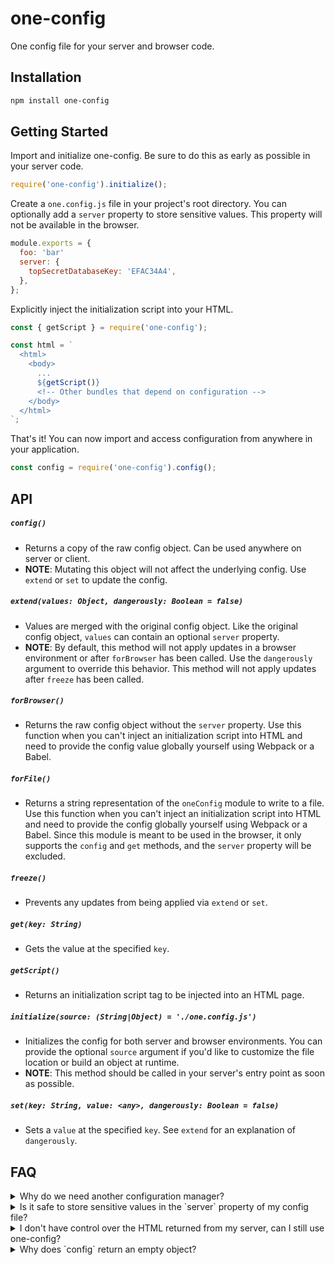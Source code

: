 # one-config

One config file for your server and browser code.


## Installation

```bash
npm install one-config
```


## Getting Started

Import and initialize one-config. Be sure to do this as early as possible in your server code.

```javascript
require('one-config').initialize();
```

Create a `one.config.js` file in your project's root directory. You can optionally add a `server` property to store sensitive values. This property will not be available in the browser.

```javascript
module.exports = {
  foo: 'bar'
  server: {
    topSecretDatabaseKey: 'EFAC34A4',
  },
};
```

Explicitly inject the initialization script into your HTML.

```javascript
const { getScript } = require('one-config');

const html = `
  <html>
    <body>
      ...
      ${getScript()}
      <!-- Other bundles that depend on configuration -->
    </body>
  </html>
`;
```

That's it! You can now import and access configuration from anywhere in your application.

```javascript
const config = require('one-config').config();
```


## API

##### `config()`

* Returns a copy of the raw config object. Can be used anywhere on server or client.
* **NOTE**: Mutating this object will not affect the underlying config. Use `extend` or `set` to update the config.

##### `extend(values: Object, dangerously: Boolean = false)`

* Values are merged with the original config object. Like the original config object, `values` can contain an optional `server` property.
* **NOTE**: By default, this method will not apply updates in a browser environment or after `forBrowser` has been called. Use the `dangerously` argument to override this behavior. This method will not apply updates after `freeze` has been called.


##### `forBrowser()`

* Returns the raw config object without the `server` property. Use this function when you can't inject an initialization script into HTML and need to provide the config value globally yourself using Webpack or a Babel.


##### `forFile()`

* Returns a string representation of the `oneConfig` module to write to a file. Use this function when you can't inject an initialization script into HTML and need to provide the config globally yourself using Webpack or a Babel.  Since this module is meant to be used in the browser, it only supports the `config` and `get` methods, and the `server` property will be excluded.


##### `freeze()`

* Prevents any updates from being applied via `extend` or `set`.


##### `get(key: String)`

* Gets the value at the specified `key`.


##### `getScript()`

* Returns an initialization script tag to be injected into an HTML page.


##### `initialize(source: (String|Object) = './one.config.js')`

* Initializes the config for both server and browser environments. You can provide the optional `source` argument if you'd like to customize the file location or build an object at runtime.
* **NOTE**: This method should be called in your server's entry point as soon as possible.


##### `set(key: String, value: <any>, dangerously: Boolean = false)`

* Sets a `value` at the specified `key`. See `extend` for an explanation of `dangerously`.


## FAQ

<details>
  <summary>Why do we need another configuration manager?</summary>

  Well, I searched NPM and couldn't find a library that met the following criteria:
  1. Works on both client and server
  2. Allows values to be defined at runtime, not just build time
  3. Allows sensitive values to be excluded from client-side code
</details>

<details>
  <summary>Is it safe to store sensitive values in the `server` property of my config file?</summary>

  Yes! Any values defined in the `server` field are excluded when you use the config returned by `forBrowser`, `forFile`, or `getScript`. Furthermore, `server` values will not get bundled into your client-side code if you import `one-config`, because config is required dynamically on the server.
</details>

<details>
  <summary>I don't have control over the HTML returned from my server, can I still use one-config?</summary>

  Sure! You can simply call `forFile` and use Webpack or Babel to define the config globally yourself. Here's an example.

  ```javascript
  // webpack.config.js

  const fs = require('fs');
  const { forFile, initialize } = require('one-config');
  const path = require('path');

  // Initialize the config
  initialize();

  // Write the module to a file
  fs.writeFileSync(
    path.resolve(__dirname, './one-config.js'),
    forFile()
  )

  module.exports = {
    // ... other webpack config
    resolve: {
      alias: {
        'one-config': path.resolve(__dirname, './one-config.js'),
      }
    }
  }
  ```
</details>

<details>
  <summary>Why does `config` return an empty object?</summary>

  Remember, you must import and configure one-config as early as possible in your server's entry file. Otherwise, you may be accessing one-config before it has been properly initialized.
</details>
